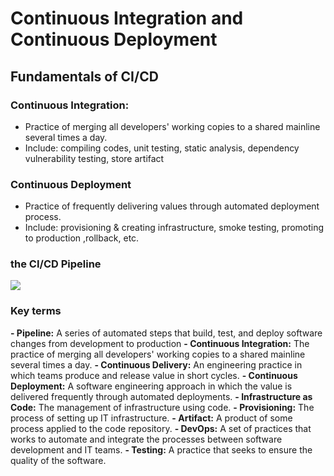 # Continuous Integration and Continuous Deployment

## Fundamentals of CI/CD
### Continuous Integration:
- Practice of merging all developers' working copies to a shared mainline several times a day.
- Include: compiling codes, unit testing, static analysis, dependency vulnerability testing, store artifact

### Continuous Deployment
- Practice of frequently delivering values through automated deployment process.
- Include: provisioning & creating infrastructure, smoke testing, promoting to production ,rollback, etc.

### the CI/CD Pipeline

![](https://video.udacity-data.com/topher/2020/July/5f0c9a06_screen-shot-2020-07-13-at-10.26.22-am/screen-shot-2020-07-13-at-10.26.22-am.png)

### Key terms
**- Pipeline:** A series of automated steps that build, test, and deploy software changes from development to production
**- Continuous Integration:** The practice of merging all developers' working copies to a shared mainline several times a day.
**- Continuous Delivery:** An engineering practice in which teams produce and release value in short cycles.
**- Continuous Deployment:** A software engineering approach in which the value is delivered frequently through automated deployments.
**- Infrastructure as Code:** The management of infrastructure using code.
**- Provisioning:** The process of setting up IT infrastructure.
**- Artifact:** A product of some process applied to the code repository.
**- DevOps:** A set of practices that works to automate and integrate the processes between software development and IT teams.
**- Testing:** A practice that seeks to ensure the quality of the software.
